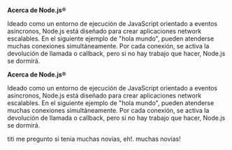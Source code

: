 **Acerca de Node.js®**

Ideado como un entorno de ejecución de JavaScript orientado a eventos asíncronos, Node.js está diseñado para crear aplicaciones network escalables. En el siguiente ejemplo de "hola mundo", pueden atenderse muchas conexiones simultáneamente. Por cada conexión, se activa la devolución de llamada o callback, pero si no hay trabajo que hacer, Node.js se dormirá.

**Acerca de Node.js®**

Ideado como un entorno de ejecución de JavaScript orientado a eventos asíncronos, Node.js está diseñado para crear aplicaciones network escalables. En el siguiente ejemplo de "hola mundo", pueden atenderse muchas conexiones simultáneamente. Por cada conexión, se activa la devolución de llamada o callback, pero si no hay trabajo que hacer, Node.js se dormirá.

titi me pregunto si tenia muchas novias, eh!. muchas novias!
